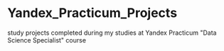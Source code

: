 # Yandex_Practicum_Projects
study projects completed during my studies at Yandex Practicum "Data Science Specialist" course
